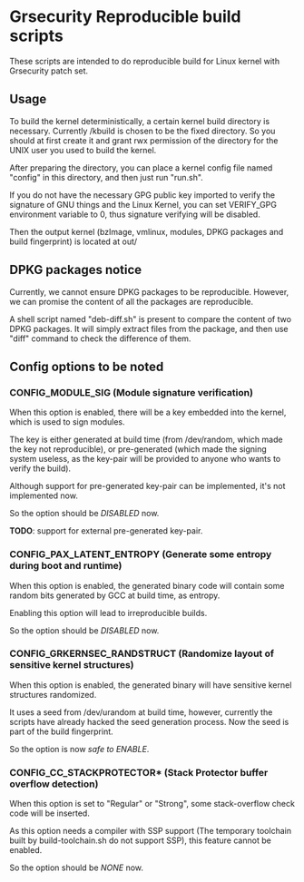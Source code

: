 # Grsecurity Reproducible build scripts

These scripts are intended to do reproducible build for Linux kernel with Grsecurity patch set.

## Usage

To build the kernel deterministically, a certain kernel build directory is necessary. Currently /kbuild is chosen to be the fixed directory. So you should at first create it and grant rwx permission of the directory for the UNIX user you used to build the kernel.

After preparing the directory, you can place a kernel config file named "config" in this directory, and then just run "run.sh".

If you do not have the necessary GPG public key imported to verify the signature of GNU things and the Linux Kernel, you can set VERIFY_GPG environment variable to 0, thus signature verifying will be disabled.

Then the output kernel (bzImage, vmlinux, modules, DPKG packages and build fingerprint) is located at out/

## DPKG packages notice

Currently, we cannot ensure DPKG packages to be reproducible. However, we can promise the content of all the packages are reproducible.

A shell script named "deb-diff.sh" is present to compare the content of two DPKG packages. It will simply extract files from the package, and then use "diff" command to check the difference of them.

## Config options to be noted

### CONFIG_MODULE_SIG (Module signature verification)

When this option is enabled, there will be a key embedded into the kernel, which is used to sign modules.

The key is either generated at build time (from /dev/random, which made the key not reproducible), or pre-generated (which made the signing system useless, as the key-pair will be provided to anyone who wants to verify the build).

Although support for pre-generated key-pair can be implemented, it's not implemented now.

So the option should be *DISABLED* now.

**TODO**: support for external pre-generated key-pair.

### CONFIG_PAX_LATENT_ENTROPY (Generate some entropy during boot and runtime)

When this option is enabled, the generated binary code will contain some random bits generated by GCC at build time, as entropy.

Enabling this option will lead to irreproducible builds.

So the option should be *DISABLED* now.

### CONFIG_GRKERNSEC_RANDSTRUCT (Randomize layout of sensitive kernel structures)

When this option is enabled, the generated binary will have sensitive kernel structures randomized.

It uses a seed from /dev/urandom at build time, however, currently the scripts have already hacked the seed generation process. Now the seed is part of the build fingerprint.

So the option is now *safe to ENABLE*.

### CONFIG_CC_STACKPROTECTOR\* (Stack Protector buffer overflow detection)

When this option is set to "Regular" or "Strong", some stack-overflow check code will be inserted.

As this option needs a compiler with SSP support (The temporary toolchain built by build-toolchain.sh do not support SSP), this feature cannot be enabled.

So the option should be *NONE* now.
